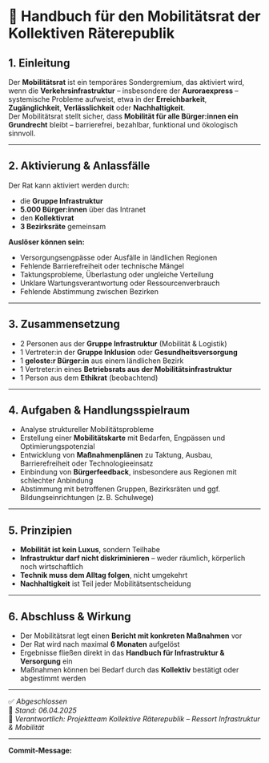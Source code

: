 # 🚄 Handbuch für den Mobilitätsrat der Kollektiven Räterepublik

## 1. Einleitung

Der **Mobilitätsrat** ist ein temporäres Sondergremium, das aktiviert wird, wenn die **Verkehrsinfrastruktur** – insbesondere der **Auroraexpress** – systemische Probleme aufweist, etwa in der **Erreichbarkeit**, **Zugänglichkeit**, **Verlässlichkeit** oder **Nachhaltigkeit**.  
Der Mobilitätsrat stellt sicher, dass **Mobilität für alle Bürger:innen ein Grundrecht** bleibt – barrierefrei, bezahlbar, funktional und ökologisch sinnvoll.

---

## 2. Aktivierung & Anlassfälle

Der Rat kann aktiviert werden durch:
- die **Gruppe Infrastruktur**
- **5.000 Bürger:innen** über das Intranet
- den **Kollektivrat**
- **3 Bezirksräte** gemeinsam

**Auslöser können sein:**
- Versorgungsengpässe oder Ausfälle in ländlichen Regionen
- Fehlende Barrierefreiheit oder technische Mängel
- Taktungsprobleme, Überlastung oder ungleiche Verteilung
- Unklare Wartungsverantwortung oder Ressourcenverbrauch
- Fehlende Abstimmung zwischen Bezirken

---

## 3. Zusammensetzung

- 2 Personen aus der **Gruppe Infrastruktur** (Mobilität & Logistik)
- 1 Vertreter:in der **Gruppe Inklusion** oder **Gesundheitsversorgung**
- 1 **geloste:r Bürger:in** aus einem ländlichen Bezirk
- 1 Vertreter:in eines **Betriebsrats aus der Mobilitätsinfrastruktur**
- 1 Person aus dem **Ethikrat** (beobachtend)

---

## 4. Aufgaben & Handlungsspielraum

- Analyse struktureller Mobilitätsprobleme
- Erstellung einer **Mobilitätskarte** mit Bedarfen, Engpässen und Optimierungspotenzial
- Entwicklung von **Maßnahmenplänen** zu Taktung, Ausbau, Barrierefreiheit oder Technologieeinsatz
- Einbindung von **Bürgerfeedback**, insbesondere aus Regionen mit schlechter Anbindung
- Abstimmung mit betroffenen Gruppen, Bezirksräten und ggf. Bildungseinrichtungen (z. B. Schulwege)

---

## 5. Prinzipien

- **Mobilität ist kein Luxus**, sondern Teilhabe
- **Infrastruktur darf nicht diskriminieren** – weder räumlich, körperlich noch wirtschaftlich
- **Technik muss dem Alltag folgen**, nicht umgekehrt
- **Nachhaltigkeit** ist Teil jeder Mobilitätsentscheidung

---

## 6. Abschluss & Wirkung

- Der Mobilitätsrat legt einen **Bericht mit konkreten Maßnahmen** vor
- Der Rat wird nach maximal **6 Monaten** aufgelöst
- Ergebnisse fließen direkt in das **Handbuch für Infrastruktur & Versorgung** ein
- Maßnahmen können bei Bedarf durch das **Kollektiv** bestätigt oder abgestimmt werden

---

✅ *Abgeschlossen*  
📅 *Stand: 06.04.2025*  
🚆 *Verantwortlich: Projektteam Kollektive Räterepublik – Ressort Infrastruktur & Mobilität*

---

**Commit-Message:**  
